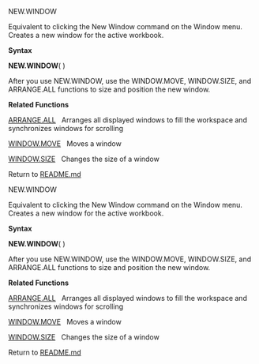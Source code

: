 NEW.WINDOW

Equivalent to clicking the New Window command on the Window menu.
Creates a new window for the active workbook.

**Syntax**

**NEW.WINDOW**( )

After you use NEW.WINDOW, use the WINDOW.MOVE, WINDOW.SIZE, and
ARRANGE.ALL functions to size and position the new window.

**Related Functions**

[ARRANGE.ALL](ARRANGE.ALL.md)   Arranges all displayed windows to fill the workspace and
synchronizes windows for scrolling

[WINDOW.MOVE](WINDOW.MOVE.md)   Moves a window

[WINDOW.SIZE](WINDOW.SIZE.md)   Changes the size of a window



Return to [README.md](README.md)

NEW.WINDOW

Equivalent to clicking the New Window command on the Window menu.
Creates a new window for the active workbook.

**Syntax**

**NEW.WINDOW**( )

After you use NEW.WINDOW, use the WINDOW.MOVE, WINDOW.SIZE, and
ARRANGE.ALL functions to size and position the new window.

**Related Functions**

[ARRANGE.ALL](ARRANGE.ALL.md)   Arranges all displayed windows to fill the workspace and
synchronizes windows for scrolling

[WINDOW.MOVE](WINDOW.MOVE.md)   Moves a window

[WINDOW.SIZE](WINDOW.SIZE.md)   Changes the size of a window



Return to [README.md](README.md)

